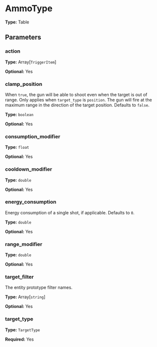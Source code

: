 # AmmoType

**Type:** Table

## Parameters

### action

**Type:** Array[`TriggerItem`]

**Optional:** Yes

### clamp_position

When `true`, the gun will be able to shoot even when the target is out of range. Only applies when `target_type` is `position`. The gun will fire at the maximum range in the direction of the target position. Defaults to `false`.

**Type:** `boolean`

**Optional:** Yes

### consumption_modifier

**Type:** `float`

**Optional:** Yes

### cooldown_modifier

**Type:** `double`

**Optional:** Yes

### energy_consumption

Energy consumption of a single shot, if applicable. Defaults to `0`.

**Type:** `double`

**Optional:** Yes

### range_modifier

**Type:** `double`

**Optional:** Yes

### target_filter

The entity prototype filter names.

**Type:** Array[`string`]

**Optional:** Yes

### target_type

**Type:** `TargetType`

**Required:** Yes

